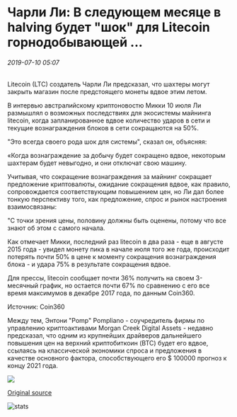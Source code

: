 # Чарли Ли: В следующем месяце в halving будет "шок" для Litecoin горнодобывающей ...

###### 2019-07-10 05:07

Litecoin (LTC) создатель Чарли Ли предсказал, что шахтеры могут закрыть магазин после предстоящего монеты вдвое этим летом.

В интервью австралийскому криптоновостю Микки 10 июля Ли размышлял о возможных последствиях для экосистемы майнинга litecoin, когда запланированное вдвое количество ударов в сети и текущие вознаграждения блоков в сети сокращаются на 50%.

"Это всегда своего рода шок для системы", сказал он, объясняя:

«Когда вознаграждение за добычу будет сокращено вдвое, некоторым шахтерам будет невыгодно, и они отключат свою машину.

Учитывая, что сокращение вознаграждения за майнинг сокращает предложение криптовалюты, ожидание сокращения вдвое, как правило, сопровождается соответствующим повышением цен, но Ли дал более тонкую перспективу того, как предложение, спрос и рынок настроения взаимосвязаны:

"С точки зрения цены, половину должны быть оценены, потому что все знают об этом с самого начала.

Как отмечает Микки, последний раз litecoin в два раза - еще в августе 2015 года - увидел монету пика в начале июля того же года, происходит потерять почти 50% в цене к моменту сокращения вознаграждения блока - и удара 75% в результате сокращения вдвое.

Для прессы, litecoin сообщает почти 36% получить на своем 3-месячный график, но остается почти 67% по сравнению с его все время максимумов в декабре 2017 года, по данным Coin360.

Источник: Coin360

Между тем, Энтони "Pomp" Pompliano - соучредитель фирмы по управлению криптоактивами Morgan Creek Digital Assets - недавно предсказал, что одним из крупнейших драйверов дальнейшего повышения цен на верхний криптобиткоин (BTC) будет его вдвое, ссылаясь на классической экономики спроса и предложения в качестве основного фактора, способствующего его $ 100000 прогноз к концу 2021 года.

![](https://s3.cointelegraph.com/storage/uploads/view/7fb9c8f9bf842d2abc2625f9dd648ddd.png)

[Original source](https://cointelegraph.com/news/charlie-lee-next-months-halving-will-be-a-shock-to-litecoin-mining)

![stats](https://c.statcounter.com/11760860/0/a89fa40b/1/ "stats")